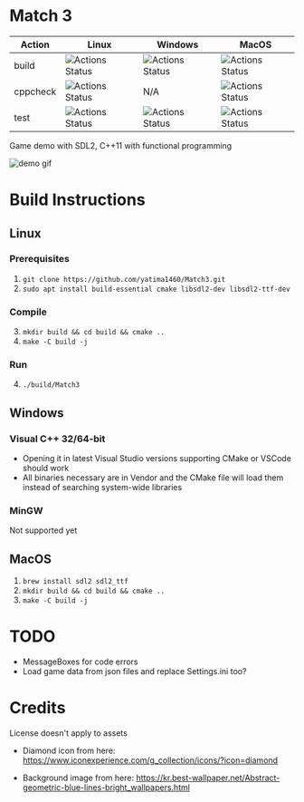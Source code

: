 # Match 3

|Action|Linux|Windows|MacOS|
|-------|-----|-------|-----|
| build | ![Actions Status](https://github.com/yatima1460/Match3/workflows/Match3_Linux/badge.svg) | ![Actions Status](https://github.com/yatima1460/Match3/workflows/Match3_Windows/badge.svg) | ![Actions Status](https://github.com/yatima1460/Match3/workflows/Match3_MacOS/badge.svg)
| cppcheck | ![Actions Status](https://github.com/yatima1460/Match3/workflows/Match3_Linux_cppcheck/badge.svg)| N/A | ![Actions Status](https://github.com/yatima1460/Match3/workflows/Match3_MacOS_cppcheck/badge.svg)
| test | ![Actions Status](https://github.com/yatima1460/Match3/workflows/Match3_Test_Linux/badge.svg) |![Actions Status](https://github.com/yatima1460/Match3/workflows/Match3_Test_Windows/badge.svg) | ![Actions Status](https://github.com/yatima1460/Match3/workflows/Match3_Test_MacOS/badge.svg)|

Game demo with SDL2, C++11 with functional programming

![demo gif](docs/demo.gif)

# Build Instructions

## Linux

### Prerequisites
1. `git clone https://github.com/yatima1460/Match3.git`
2. `sudo apt install build-essential cmake libsdl2-dev libsdl2-ttf-dev`

### Compile
3. `mkdir build && cd build && cmake ..`
4. `make -C build -j`

### Run 
4. `./build/Match3`

## Windows

### Visual C++ 32/64-bit
- Opening it in latest Visual Studio versions supporting CMake or VSCode should work
- All binaries necessary are in Vendor and the CMake file will load them instead of searching system-wide libraries

### MinGW 
Not supported yet

## MacOS

1. `brew install sdl2 sdl2_ttf`
2. `mkdir build && cd build && cmake ..`
3. `make -C build -j`

# TODO

- MessageBoxes for code errors
- Load game data from json files and replace Settings.ini too?

# Credits

License doesn't apply to assets

- Diamond icon from here:
https://www.iconexperience.com/g_collection/icons/?icon=diamond

- Background image from here:
    https://kr.best-wallpaper.net/Abstract-geometric-blue-lines-bright_wallpapers.html
